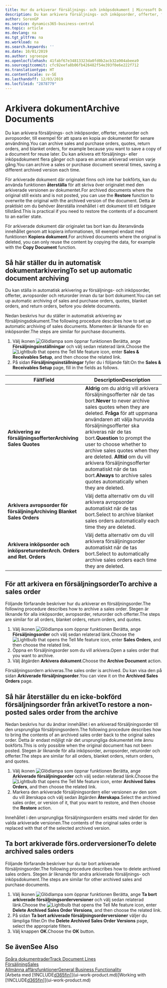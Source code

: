```yaml
---
title: Hur du arkiverar försäljnings- och inköpsdokument | Microsoft Docs
description: Du kan arkivera försäljnings- och inköpsorder, offerter, försäljningsreturorder och avropsorder, och du kan använda arkiverade dokumentet för att återskapa dokumentet som det arkiverades från.
author: SorenGP
ms.service: dynamics365-business-central
ms.topic: article
ms.devlang: na
ms.tgt_pltfrm: na
ms.workload: na
ms.search.keywords: ''
ms.date: 10/01/2019
ms.author: sgroespe
ms.openlocfilehash: 41fabf67e34813323da0fd0b2acb32a904abeea9
ms.sourcegitcommit: cfc92eefa8b06fb426482f54e393f0e6e222f712
ms.translationtype: HT
ms.contentlocale: sv-SE
ms.lasthandoff: 12/03/2019
ms.locfileid: "2878779"
---
```

# <a name="archive-documents"></a><span data-ttu-id="b5451-103">Arkivera dokument</span><span class="sxs-lookup"><span data-stu-id="b5451-103">Archive Documents</span></span>
<span data-ttu-id="b5451-104">Du kan arkivera försäljnings- och inköpsorder, offerter, returorder och avropsorder, till exempel för att spara en kopia av dokumentet för senare användning.</span><span class="sxs-lookup"><span data-stu-id="b5451-104">You can archive sales and purchase orders, quotes, return orders, and blanket orders, for example because you want to save a copy of a document for reuse later.</span></span> <span data-ttu-id="b5451-105">Du kan arkivera ett försäljnings- eller inköpsdokument flera gånger och spara en annan arkiverad version varje gång.</span><span class="sxs-lookup"><span data-stu-id="b5451-105">You can archive a sales or purchase document several times, saving a different archived version each time.</span></span>

<span data-ttu-id="b5451-106">För arkiverade dokument där originalet finns och inte har bokförts, kan du använda funktionen **återställa** för att skriva över originalet med den arkiverade versionen av dokumentet.</span><span class="sxs-lookup"><span data-stu-id="b5451-106">For archived documents where the original still exists and is not posted, you can use the **Restore** function to overwrite the original with the archived version of the document.</span></span> <span data-ttu-id="b5451-107">Detta är praktiskt om du behöver återställa innehållet i ett dokument till ett tidigare tillstånd.</span><span class="sxs-lookup"><span data-stu-id="b5451-107">This is practical if you need to restore the contents of a document to an earlier state.</span></span>

<span data-ttu-id="b5451-108">För arkiverade dokument där originalet tas bort kan du återanvända innehållet genom att kopiera informationen, till exempel endast med funktionen **Kopiera dokument**.</span><span class="sxs-lookup"><span data-stu-id="b5451-108">For archived documents where the original is deleted, you can only reuse the content by copying the data, for example with the **Copy Document** function.</span></span>   

## <a name="to-set-up-automatic-document-archiving"></a><span data-ttu-id="b5451-109">Så här ställer du in automatisk dokumentarkivering</span><span class="sxs-lookup"><span data-stu-id="b5451-109">To set up automatic document archiving</span></span>  
<span data-ttu-id="b5451-110">Du kan ställa in automatisk arkivering av försäljnings- och inköpsorder, offerter, avropsorder och returorder innan du tar bort dokument.</span><span class="sxs-lookup"><span data-stu-id="b5451-110">You can set up automatic archiving of sales and purchase orders, quotes, blanket orders, and return orders, before you delete documents.</span></span>

<span data-ttu-id="b5451-111">Nedan beskrivs hur du ställer in automatisk arkivering av försäljningsdokument.</span><span class="sxs-lookup"><span data-stu-id="b5451-111">The following procedure describes how to set up automatic archiving of sales documents.</span></span> <span data-ttu-id="b5451-112">Momenten är liknande för en inköpsorder.</span><span class="sxs-lookup"><span data-stu-id="b5451-112">The steps are similar for purchase documents.</span></span>
1.  <span data-ttu-id="b5451-113">Välj ikonen ![Glödlampa som öppnar funktionen Berätta](media/ui-search/search_small.png "Berätta vad du vill göra"), ange **Försäljningsinställningar** och välj sedan relaterad länk.</span><span class="sxs-lookup"><span data-stu-id="b5451-113">Choose the ![Lightbulb that opens the Tell Me feature](media/ui-search/search_small.png "Tell me what you want to do") icon, enter **Sales & Receivables Setup**, and then choose the related link.</span></span>
2. <span data-ttu-id="b5451-114">På sidan **Försäljningsinställningar** fyller du i följande fält:</span><span class="sxs-lookup"><span data-stu-id="b5451-114">On the **Sales & Receivables Setup** page, fill in the fields as follows.</span></span>

|<span data-ttu-id="b5451-115">Fält</span><span class="sxs-lookup"><span data-stu-id="b5451-115">Field</span></span>|<span data-ttu-id="b5451-116">Description</span><span class="sxs-lookup"><span data-stu-id="b5451-116">Description</span></span>|
|-----|-----------|
|<span data-ttu-id="b5451-117">**Arkivering av försäljningsofferter**</span><span class="sxs-lookup"><span data-stu-id="b5451-117">**Archiving Sales Quotes**</span></span>|<span data-ttu-id="b5451-118">**Aldrig** om du aldrig vill arkivera försäljningsofferter när de tas bort.</span><span class="sxs-lookup"><span data-stu-id="b5451-118">**Never** to never archive sales quotes when they are deleted.</span></span> <span data-ttu-id="b5451-119">**Fråga** för att uppmana användaren att välja huruvida försäljningsofferter ska arkiveras när de tas bort.</span><span class="sxs-lookup"><span data-stu-id="b5451-119">**Question** to prompt the user to choose whether to archive sales quotes when they are deleted.</span></span> <span data-ttu-id="b5451-120">**Alltid** om du vill arkivera försäljningsofferter automatiskt när de tas bort.</span><span class="sxs-lookup"><span data-stu-id="b5451-120">**Always** to archive sales quotes automatically when they are deleted.</span></span>|
|<span data-ttu-id="b5451-121">**Arkivera avropsorder för försäljning**</span><span class="sxs-lookup"><span data-stu-id="b5451-121">**Archiving Blanket Sales Orders**</span></span>|<span data-ttu-id="b5451-122">Välj detta alternativ om du vill arkivera avropsorder automatiskt när de tas bort.</span><span class="sxs-lookup"><span data-stu-id="b5451-122">Select to archive blanket sales orders automatically each time they are deleted.</span></span>|
|<span data-ttu-id="b5451-123">**Arkivera inköpsorder och inköpsreturorder**</span><span class="sxs-lookup"><span data-stu-id="b5451-123">**Arch. Orders and Ret. Orders**</span></span>|<span data-ttu-id="b5451-124">Välj detta alternativ om du vill arkivera försäljningsorder automatiskt när de tas bort.</span><span class="sxs-lookup"><span data-stu-id="b5451-124">Select to automatically archive sales orders each time they are deleted.</span></span>|

## <a name="to-archive-a-sales-order"></a><span data-ttu-id="b5451-125">För att arkivera en försäljningsorder</span><span class="sxs-lookup"><span data-stu-id="b5451-125">To archive a sales order</span></span>
<span data-ttu-id="b5451-126">Följande förfarande beskriver hur du arkiverar en försäljningsorder.</span><span class="sxs-lookup"><span data-stu-id="b5451-126">The following procedure describes how to archive a sales order.</span></span> <span data-ttu-id="b5451-127">Stegen är liknande för alla inköpsorder, avropsorder, returorder och offerter.</span><span class="sxs-lookup"><span data-stu-id="b5451-127">The steps are similar for all orders, blanket orders, return orders, and quotes.</span></span>

1.  <span data-ttu-id="b5451-128">Välj ikonen ![Glödlampa som öppnar funktionen Berätta](media/ui-search/search_small.png "Berätta vad du vill göra"), ange **Försäljningsorder** och välj sedan relaterad länk.</span><span class="sxs-lookup"><span data-stu-id="b5451-128">Choose the ![Lightbulb that opens the Tell Me feature](media/ui-search/search_small.png "Tell me what you want to do") icon, enter **Sales Orders**, and then choose the related link.</span></span>  
2.  <span data-ttu-id="b5451-129">Öppna en försäljningsorder som du vill arkivera.</span><span class="sxs-lookup"><span data-stu-id="b5451-129">Open a sales order that you want to archive.</span></span>  
3.  <span data-ttu-id="b5451-130">Välj åtgärden **Arkivera dokument**.</span><span class="sxs-lookup"><span data-stu-id="b5451-130">Choose the **Archive Document** action.</span></span>

<span data-ttu-id="b5451-131">Försäljningsordern arkiveras.</span><span class="sxs-lookup"><span data-stu-id="b5451-131">The sales order is archived.</span></span> <span data-ttu-id="b5451-132">Du kan visa den på sidan **Arkiverade försäljningsorder**.</span><span class="sxs-lookup"><span data-stu-id="b5451-132">You can view it on the **Archived Sales Orders** page.</span></span>

## <a name="to-restore-a-non-posted-sales-order-from-the-archive"></a><span data-ttu-id="b5451-133">Så här återställer du en icke-bokförd försäljningsorder från arkivet</span><span class="sxs-lookup"><span data-stu-id="b5451-133">To restore a non-posted sales order from the archive</span></span>
<span data-ttu-id="b5451-134">Nedan beskrivs hur du ändrar innehållet i en arkiverad försäljningsorder till den ursprungliga försäljningsordern.</span><span class="sxs-lookup"><span data-stu-id="b5451-134">The following procedure describes how to bring the contents of an archived sales order back to the original sales order.</span></span> <span data-ttu-id="b5451-135">Detta är endast möjligt när det ursprungliga dokumentet inte ännu bokförts.</span><span class="sxs-lookup"><span data-stu-id="b5451-135">This is only possible when the original document has not been posted.</span></span> <span data-ttu-id="b5451-136">Stegen är liknande för alla inköpsorder, avropsorder, returorder och offerter.</span><span class="sxs-lookup"><span data-stu-id="b5451-136">The steps are similar for all orders, blanket orders, return orders, and quotes.</span></span>

1. <span data-ttu-id="b5451-137">Välj ikonen ![Glödlampa som öppnar funktionen Berätta](media/ui-search/search_small.png "Berätta vad du vill göra"), ange **Arkiverade försäljningsorder** och välj sedan relaterad länk.</span><span class="sxs-lookup"><span data-stu-id="b5451-137">Choose the ![Lightbulb that opens the Tell Me feature](media/ui-search/search_small.png "Tell me what you want to do") icon, enter **Archived Sales Orders**, and then choose the related link.</span></span>
2. <span data-ttu-id="b5451-138">Markera den arkiverade försäljningsordern eller versionen av den som du vill återskapa och välj sedan åtgärden **Återskapa**.</span><span class="sxs-lookup"><span data-stu-id="b5451-138">Select the archived sales order, or version of it, that you want to restore, and then choose the **Restore** action.</span></span>  

<span data-ttu-id="b5451-139">Innehållet i den ursprungliga försäljningsordern ersätts med värdet för den valda arkiverade versionen.</span><span class="sxs-lookup"><span data-stu-id="b5451-139">The contents of the original sales order is replaced with that of the selected archived version.</span></span>

## <a name="to-delete-archived-sales-orders"></a><span data-ttu-id="b5451-140">Ta bort arkiverade förs.orderversioner</span><span class="sxs-lookup"><span data-stu-id="b5451-140">To delete archived sales orders</span></span>
<span data-ttu-id="b5451-141">Följande förfarande beskriver hur du tar bort arkiverade försäljningsorder.</span><span class="sxs-lookup"><span data-stu-id="b5451-141">The following procedure describes how to delete archived sales orders.</span></span> <span data-ttu-id="b5451-142">Stegen är liknande för andra arkiverade försäljnings- och inköpsdokument.</span><span class="sxs-lookup"><span data-stu-id="b5451-142">The steps are similar for other archived sales and purchase documents.</span></span>

1.  <span data-ttu-id="b5451-143">Välj ikonen ![Glödlampa som öppnar funktionen Berätta](media/ui-search/search_small.png "Berätta vad du vill göra"), ange **Ta bort arkiverade försäljningsorderversioner** och välj sedan relaterad länk.</span><span class="sxs-lookup"><span data-stu-id="b5451-143">Choose the ![Lightbulb that opens the Tell Me feature](media/ui-search/search_small.png "Tell me what you want to do") icon, enter **Delete Archived Sales Order Versions**, and then choose the related link.</span></span>  
2.  <span data-ttu-id="b5451-144">På sidan **Ta bort arkiverade försäljningsorderversioner** väljer du lämpliga filter.</span><span class="sxs-lookup"><span data-stu-id="b5451-144">On the **Delete Archived Sales Order Versions** page, select the appropriate filters.</span></span>  
3.  <span data-ttu-id="b5451-145">Välj knappen **OK**.</span><span class="sxs-lookup"><span data-stu-id="b5451-145">Choose the **OK** button.</span></span>

## <a name="see-also"></a><span data-ttu-id="b5451-146">Se även</span><span class="sxs-lookup"><span data-stu-id="b5451-146">See Also</span></span>
[<span data-ttu-id="b5451-147">Spåra dokumentrader</span><span class="sxs-lookup"><span data-stu-id="b5451-147">Track Document Lines</span></span>](across-how-to-track-document-lines.md)  
[<span data-ttu-id="b5451-148">Försäljning</span><span class="sxs-lookup"><span data-stu-id="b5451-148">Sales</span></span>](sales-manage-sales.md)  
[<span data-ttu-id="b5451-149">Allmänna affärsfunktioner</span><span class="sxs-lookup"><span data-stu-id="b5451-149">General Business Functionality</span></span>](ui-across-business-areas.md)  
<span data-ttu-id="b5451-150">[Arbeta med [!INCLUDE[d365fin](includes/d365fin_md.md)]](ui-work-product.md)</span><span class="sxs-lookup"><span data-stu-id="b5451-150">[Working with [!INCLUDE[d365fin](includes/d365fin_md.md)]](ui-work-product.md)</span></span>
